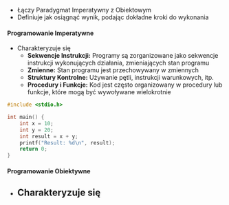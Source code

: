 - Łączy Paradygmat Imperatywny z Obiektowym
- Definiuje jak osiągnąć wynik, podając dokładne kroki do wykonania

#### Programowanie Imperatywne
- Charakteryzuje się
	- **Sekwencje Instrukcji:** Programy są zorganizowane jako sekwencje instrukcji wykonujących działania, zmieniających stan programu
	- **Zmienne:** Stan programu jest przechowywany w zmiennych
	- **Struktury Kontrolne:** Używanie pętli, instrukcji warunkowych, itp.
	- **Procedury i Funkcje:** Kod jest często organizowany w procedury lub funkcje, które mogą być wywoływane wielokrotnie
```cpp
#include <stdio.h>

int main() {
    int x = 10;
    int y = 20;
    int result = x + y;
    printf("Result: %d\n", result);
    return 0;
}
```
#### Programowanie Obiektywne
- Charakteryzuje się
	- 